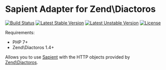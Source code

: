# Sapient Adapter for Zend\Diactoros

[![Build Status](https://travis-ci.org/paragonie/zend-diactoros-sapient.svg?branch=master)](https://travis-ci.org/paragonie/zend-diactoros-sapient)
[![Latest Stable Version](https://poser.pugx.org/paragonie/zend-diactoros-sapient/v/stable)](https://packagist.org/packages/paragonie/zend-diactoros-sapient)
[![Latest Unstable Version](https://poser.pugx.org/paragonie/zend-diactoros-sapient/v/unstable)](https://packagist.org/packages/paragonie/zend-diactoros-sapient)
[![License](https://poser.pugx.org/paragonie/zend-diactoros-sapient/license)](https://packagist.org/packages/paragonie/zend-diactoros-sapient)

Requirements:

* PHP 7+
* Zend\Diactoros 1.4+

Allows you to use [Sapient](https://github.com/paragonie/sapient) with the HTTP objects provided by
[Zend\Diactoros](https://github.com/zendframework/zend-diactoros).

